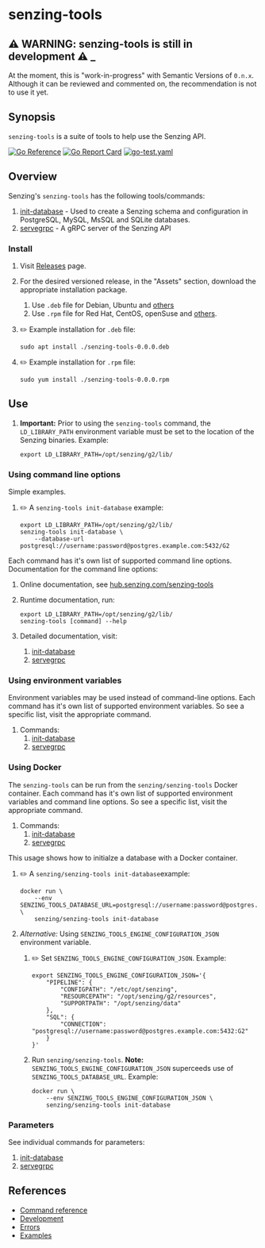 # senzing-tools

## :warning: WARNING: senzing-tools is still in development :warning: _

At the moment, this is "work-in-progress" with Semantic Versions of `0.n.x`.
Although it can be reviewed and commented on,
the recommendation is not to use it yet.

## Synopsis

`senzing-tools` is a suite of tools to help use the Senzing API.

[![Go Reference](https://pkg.go.dev/badge/github.com/senzing/senzing-tools.svg)](https://pkg.go.dev/github.com/senzing/senzing-tools)
[![Go Report Card](https://goreportcard.com/badge/github.com/senzing/senzing-tools)](https://goreportcard.com/report/github.com/senzing/senzing-tools)
[![go-test.yaml](https://github.com/Senzing/senzing-tools/actions/workflows/go-test.yaml/badge.svg)](https://github.com/Senzing/senzing-tools/actions/workflows/go-test.yaml)

## Overview

Senzing's `senzing-tools` has the following tools/commands:

1. [init-database](https://github.com/Senzing/init-database) - Used to create a Senzing schema and configuration in PostgreSQL, MySQL, MsSQL and SQLite databases.
1. [servegrpc](https://github.com/Senzing/servegrpc) - A gRPC server of the Senzing API

### Install

1. Visit [Releases](https://github.com/Senzing/senzing-tools/releases) page.
1. For the desired versioned release, in the "Assets" section,
   download the appropriate installation package.
    1. Use `.deb` file for Debian, Ubuntu and
       [others](https://en.wikipedia.org/wiki/List_of_Linux_distributions#Debian-based)
    1. Use `.rpm` file for Red Hat, CentOS, openSuse and
       [others](https://en.wikipedia.org/wiki/List_of_Linux_distributions#RPM-based).

1. :pencil2: Example installation for `.deb` file:

    ```console
    sudo apt install ./senzing-tools-0.0.0.deb
    ```

1. :pencil2: Example installation for `.rpm` file:

    ```console
    sudo yum install ./senzing-tools-0.0.0.rpm
    ```

## Use

1. **Important:** Prior to using the `senzing-tools` command,
   the `LD_LIBRARY_PATH` environment variable must be set
   to the location of the Senzing binaries.
   Example:

    ```console
    export LD_LIBRARY_PATH=/opt/senzing/g2/lib/
    ```

### Using command line options

Simple examples.

1. :pencil2: A `senzing-tools init-database` example:

    ```console
    export LD_LIBRARY_PATH=/opt/senzing/g2/lib/
    senzing-tools init-database \
        --database-url postgresql://username:password@postgres.example.com:5432/G2
    ```

Each command has it's own list of supported command line options.
Documentation for the command line options:

1. Online documentation, see
   [hub.senzing.com/senzing-tools](https://hub.senzing.com/senzing-tools)

1. Runtime documentation, run:

    ```console
    export LD_LIBRARY_PATH=/opt/senzing/g2/lib/
    senzing-tools [command] --help
    ```

1. Detailed documentation, visit:
    1. [init-database](https://github.com/Senzing/init-database#using-command-line-options)
    1. [servegrpc](https://github.com/Senzing/servegrpc#using-command-line-options)

### Using environment variables

Environment variables may be used instead of command-line options.
Each command has it's own list of supported environment variables.
So see a specific list, visit the appropriate command.

1. Commands:
    1. [init-database](https://github.com/Senzing/init-database#using-environment-variables)
    1. [servegrpc](https://github.com/Senzing/servegrpc#using-environment-variables)

### Using Docker

The `senzing-tools` can be run from the `senzing/senzing-tools` Docker container.
Each command has it's own list of supported environment variables and command line options.
So see a specific list, visit the appropriate command.

1. Commands:
    1. [init-database](https://github.com/Senzing/init-database#using-docker)
    1. [servegrpc](https://github.com/Senzing/servegrpc#using-docker)

This usage shows how to initialze a database with a Docker container.

1. :pencil2: A `senzing/senzing-tools init-database`example:

    ```console
    docker run \
        --env SENZING_TOOLS_DATABASE_URL=postgresql://username:password@postgres.example.com:5432/G2 \
        senzing/senzing-tools init-database
    ```

1. *Alternative:* Using `SENZING_TOOLS_ENGINE_CONFIGURATION_JSON` environment variable.

    1. :pencil2: Set `SENZING_TOOLS_ENGINE_CONFIGURATION_JSON`.
       Example:

        ```console
        export SENZING_TOOLS_ENGINE_CONFIGURATION_JSON='{
            "PIPELINE": {
                "CONFIGPATH": "/etc/opt/senzing",
                "RESOURCEPATH": "/opt/senzing/g2/resources",
                "SUPPORTPATH": "/opt/senzing/data"
            },
            "SQL": {
                "CONNECTION": "postgresql://username:password@postgres.example.com:5432:G2"
            }
        }'
        ```

    1. Run `senzing/senzing-tools`.
       **Note:** `SENZING_TOOLS_ENGINE_CONFIGURATION_JSON` superceeds use of `SENZING_TOOLS_DATABASE_URL`.
       Example:

        ```console
        docker run \
            --env SENZING_TOOLS_ENGINE_CONFIGURATION_JSON \
            senzing/senzing-tools init-database
        ```

### Parameters

See individual commands for parameters:

1. [init-database](https://github.com/Senzing/init-database#parameters)
1. [servegrpc](https://github.com/Senzing/servegrpc#parameters)

## References

- [Command reference](docs/senzing-tools.md)
- [Development](docs/development.md)
- [Errors](docs/errors.md)
- [Examples](docs/examples.md)
